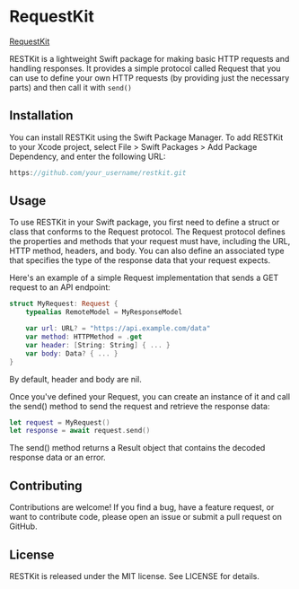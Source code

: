 # RequestKit

[RequestKit](https://user-images.githubusercontent.com/59176579/236515125-559bbfc1-42bf-4322-b226-d886b1e5f43e.png)


RESTKit is a lightweight Swift package for making basic HTTP requests and handling responses. It provides a simple protocol called Request that you can use to define your own HTTP requests (by providing just the necessary parts) and then call it with `send()`

## Installation

You can install RESTKit using the Swift Package Manager. To add RESTKit to your Xcode project, select File > Swift Packages > Add Package Dependency, and enter the following URL:

```swift
https://github.com/your_username/restkit.git
```

## Usage

To use RESTKit in your Swift package, you first need to define a struct or class that conforms to the Request protocol. The Request protocol defines the properties and methods that your request must have, including the URL, HTTP method, headers, and body. You can also define an associated type that specifies the type of the response data that your request expects.

Here's an example of a simple Request implementation that sends a GET request to an API endpoint:

```swift
struct MyRequest: Request {
    typealias RemoteModel = MyResponseModel

    var url: URL? = "https://api.example.com/data"
    var method: HTTPMethod = .get
    var header: [String: String] { ... }
    var body: Data? { ... }
}
```

By default, header and body are nil.

Once you've defined your Request, you can create an instance of it and call the send() method to send the request and retrieve the response data:

```swift
let request = MyRequest()
let response = await request.send()
```

The send() method returns a Result object that contains the decoded response data or an error.

## Contributing

Contributions are welcome! If you find a bug, have a feature request, or want to contribute code, please open an issue or submit a pull request on GitHub.

## License

RESTKit is released under the MIT license. See LICENSE for details.
